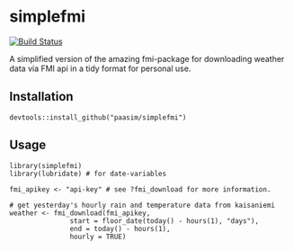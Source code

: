 # simplefmi

[![Build Status](https://travis-ci.org/paasim/simplefmi.svg?branch=master)](https://travis-ci.org/paasim/simplefmi)

A simplified version of the amazing fmi-package for downloading weather data via FMI api in a tidy format for personal use.

Installation
------------

    devtools::install_github("paasim/simplefmi")


Usage
-----

    library(simplefmi)
    library(lubridate) # for date-variables

    fmi_apikey <- "api-key" # see ?fmi_download for more information.

    # get yesterday's hourly rain and temperature data from kaisaniemi
    weather <- fmi_download(fmi_apikey,
                   start = floor_date(today() - hours(1), "days"),
                   end = today() - hours(1),
                   hourly = TRUE)


